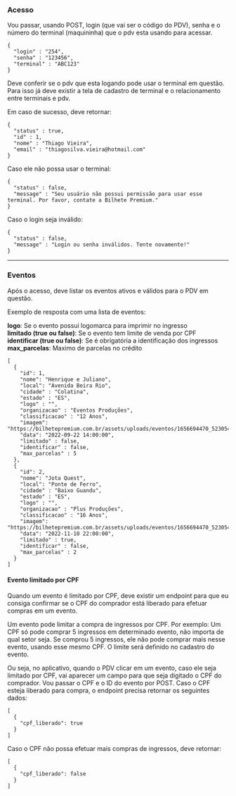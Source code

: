 ### Acesso

Vou passar, usando POST, login (que vai ser o código do PDV), senha e o número do terminal (maquininha) que o pdv esta usando para acessar.  
```
{
  "login" : "254",
  "senha" : "123456",
  "terminal" : "ABC123"  
}
```  

Deve conferir se o pdv que esta logando pode usar o terminal em questão.  
Para isso já deve existir a tela de cadastro de terminal e o relacionamento entre terminais e pdv.  

Em caso de sucesso, deve retornar:


```
{
  "status" : true,
  "id" : 1,
  "nome" : "Thiago Vieira",
  "email" : "thiagosilva.vieira@hotmail.com"  
}
```

Caso ele não possa usar o terminal:


```
{
  "status" : false,
  "message" : "Seu usuário não possui permissão para usar esse terminal. Por favor, contate a Bilhete Premium."  
}
```
Caso o login seja inválido:

```
{
  "status" : false,
  "message" : "Login ou senha inválidos. Tente novamente!"  
}
```

--------------------------------------------------------------------------------------------------  

### Eventos

Após o acesso, deve listar os eventos ativos e válidos para o PDV em questão.  

Exemplo de resposta com uma lista de eventos:  

__logo__: Se o evento possui logomarca para imprimir no ingresso  
__limitado (true ou false)__: Se o evento tem limite de venda por CPF  
__identificar (true ou false)__: Se é obrigatória a identificação dos ingressos  
__max_parcelas__: Maximo de parcelas no crédito  


```
[
  {
    "id": 1,
    "nome": "Henrique e Juliano",
    "local": "Avenida Beira Rio",
    "cidade" : "Colatina",
    "estado" : "ES",
    "logo" : "",
    "organizacao" : "Eventos Produções",
    "classificacao" : "12 Anos",
    "imagem": "https://bilhetepremium.com.br/assets/uploads/eventos/1656694470_52305402bfed75c0b9b2.jpeg",
    "data": "2022-09-22 14:00:00", 
    "limitado" : false, 
    "identificar" : false,
    "max_parcelas" : 5
  },
  {
    "id": 2,
    "nome": "Jota Quest",
    "local": "Ponte de Ferro",
    "cidade" : "Baixo Guandu",
    "estado" : "ES",
    "logo" : "",
    "organizacao" : "Plus Produções",
    "classificacao" : "16 Anos",
    "imagem": "https://bilhetepremium.com.br/assets/uploads/eventos/1656694470_52305402bfed75c0b9b2.jpeg",
    "data": "2022-11-10 22:00:00", 
    "limitado" : true,
    "identificar" : false,
    "max_parcelas" : 2
  }
]
```

#### Evento limitado por CPF

Quando um evento é limitado por CPF, deve existir um endpoint para que eu consiga confirmar se o CPF do comprador está liberado para efetuar compras em um evento.  

Um evento pode limitar a compra de ingressos por CPF. Por exemplo: Um CPF só pode comprar 5 ingressos em determinado evento, não importa de qual setor seja. Se comprou 5 ingressos, ele não pode comprar mais nesse evento, usando esse mesmo CPF. O limite será definido no cadastro do evento. 

Ou seja, no aplicativo, quando o PDV clicar em um evento, caso ele seja limitado por CPF, vai aparecer um campo para que seja digitado o CPF do comprador.  Vou passar o CPF e o ID do evento por POST. Caso o CPF esteja liberado para compra, o endpoint precisa retornar os seguintes dados:  

```
[
  {
    "cpf_liberado": true
  }
]
```  
Caso o CPF não possa efetuar mais compras de ingressos, deve retornar:  
```
[
  {
    "cpf_liberado": false
  }
]
```


